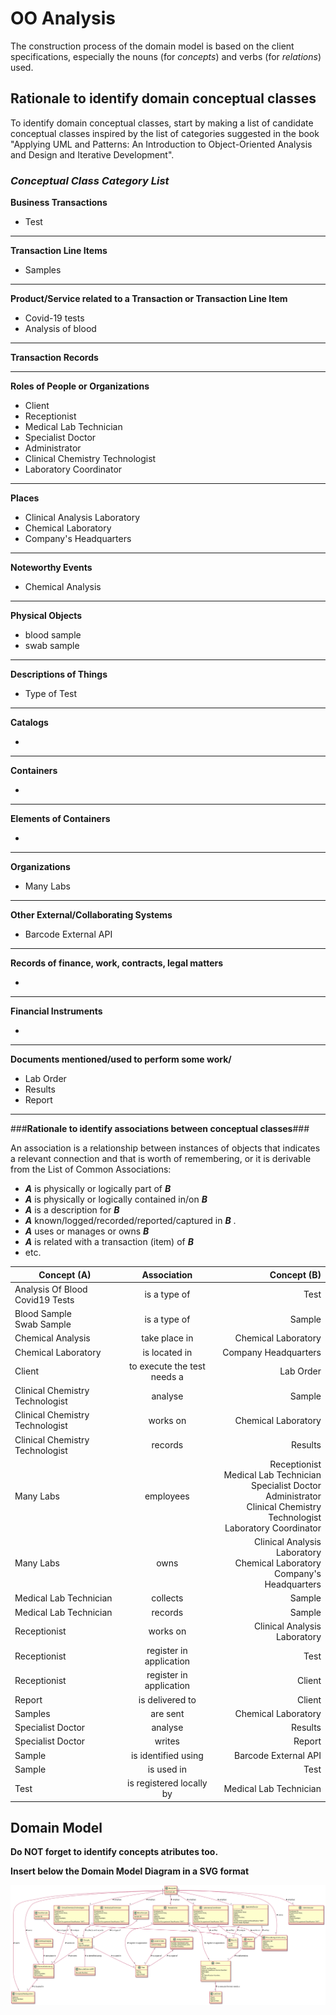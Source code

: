 # OO Analysis #

The construction process of the domain model is based on the client specifications, especially the nouns (for _concepts_) and verbs (for _relations_) used.

## Rationale to identify domain conceptual classes ##
To identify domain conceptual classes, start by making a list of candidate conceptual classes inspired by the list of categories suggested in the book "Applying UML and Patterns: An Introduction to Object-Oriented Analysis and Design and Iterative Development".


### _Conceptual Class Category List_ ###

**Business Transactions**

* Test

---

**Transaction Line Items**

* Samples

---

**Product/Service related to a Transaction or Transaction Line Item**

* Covid-19 tests
* Analysis of blood

---


**Transaction Records**



---  


**Roles of People or Organizations**

* Client
* Receptionist
* Medical Lab Technician
* Specialist Doctor
* Administrator 
* Clinical Chemistry Technologist
* Laboratory Coordinator 



---


**Places**

* Clinical Analysis Laboratory
* Chemical Laboratory
* Company's Headquarters

---

**Noteworthy Events**

* Chemical Analysis


---


**Physical Objects**

* blood sample
* swab sample

---


**Descriptions of Things**

* Type of Test


---


**Catalogs**

*

---


**Containers**

*

---


**Elements of Containers**

*

---


**Organizations**

* Many Labs

---

**Other External/Collaborating Systems**

* Barcode External API


---


**Records of finance, work, contracts, legal matters**

*

---


**Financial Instruments**

*

---


**Documents mentioned/used to perform some work/**

* Lab Order
* Results
* Report


---



###**Rationale to identify associations between conceptual classes**###

An association is a relationship between instances of objects that indicates a relevant connection and that is worth of remembering, or it is derivable from the List of Common Associations:

+ **_A_** is physically or logically part of **_B_**
+ **_A_** is physically or logically contained in/on **_B_**
+ **_A_** is a description for **_B_**
+ **_A_** known/logged/recorded/reported/captured in **_B_** .
+ **_A_** uses or manages or owns **_B_**
+ **_A_** is related with a transaction (item) of **_B_**
+ etc.


| Concept (A) 		|  Association   	|  Concept (B) |
|----------	   		|:-------------:		|------:       |
| Analysis Of Blood <br> Covid19 Tests|  is a type of  |  Test
| Blood Sample<br>Swab Sample    |    is a type of    | Sample
| Chemical Analysis       |  take place in    | Chemical Laboratory
| Chemical Laboratory|  is located in                 | Company Headquarters
| Client            | to execute the test needs a     | Lab Order
| Clinical Chemistry Technologist|  analyse | Sample
| Clinical Chemistry Technologist|  works on| Chemical Laboratory
| Clinical Chemistry Technologist|  records | Results
| Many Labs      	| employees   	 	    | Receptionist <br> Medical Lab Technician <br> Specialist Doctor <br>Administrator<br>Clinical Chemistry Technologist<br>Laboratory Coordinator|
| Many Labs      	| owns     		 	    | Clinical Analysis Laboratory <br> Chemical Laboratory <br> Company's Headquarters|
| Medical Lab Technician |   collects        | Sample
| Medical Lab Technician | records          | Sample
| Receptionist     	| works on              | Clinical Analysis Laboratory
| Receptionist   	| register in application| Test
| Receptionist   	| register in application| Client
| Report |  is delivered to  | Client
| Samples          	|  are sent          | Chemical Laboratory
| Specialist Doctor      |   analyse         | Results
| Specialist Doctor      |   writes          | Report
| Sample                  |  is identified using | Barcode External API
| Sample |  is  used in  | Test
| Test   |  is registered locally by   | Medical Lab Technician








## Domain Model

**Do NOT forget to identify concepts atributes too.**

**Insert below the Domain Model Diagram in a SVG format**

![DM.svg](DM.svg)
